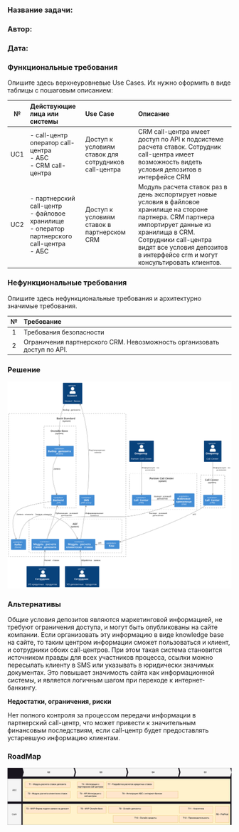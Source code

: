 ### <a name="_b7urdng99y53"></a>**Название задачи:** 
### <a name="_hjk0fkfyohdk"></a>**Автор:**
### <a name="_uanumrh8zrui"></a>**Дата:**
### <a name="_3bfxc9a45514"></a>**Функциональные требования**
Опишите здесь верхнеуровневые Use Cases. Их нужно оформить в виде таблицы с пошаговым описанием:

|**№**|**Действующие лица или системы**|**Use Case**|**Описание**|
| :-: | :- | :- | :- |
| UC1 | - call-центр<br>  оператор call-центра<br> - АБС<br> - CRM call-центра | Доступ к условиям ставок для сотрудников call-центра | CRM call-центра имеет доступ по API к подсистеме расчета ставок. Сотрудник call-центра имеет возможность видеть условия депозитов в интерфейсе CRM |
| UC2 | - партнерский call-центр<br> - файловое хранилище<br> - оператор партнерского call-центра<br> - АБС | Доступ к условиям ставок в партнерском CRM | Модуль расчета ставок раз в день экспортирует новые условия в файловое хранилище на стороне партнера. CRM партнера импортирует данные из хранилища в CRM. Сотрудники call-центра видят все условия депозитов в интерфейсе crm и могут консультировать клиентов. |

### <a name="_u8xz25hbrgql"></a>**Нефункциональные требования**
Опишите здесь нефункциональные требования и архитектурно значимые требования.

|**№**|**Требование**|
| :-: | :- |
| 1 | Требования безопасности |
| 2 | Ограничения партнерского CRM. Невозможность организовать доступ по API. |


### <a name="_qmphm5d6rvi3"></a>**Решение**

![context](./context.svg)

### <a name="_bjrr7veeh80c"></a>**Альтернативы**

Общие условия депозитов являются маркетинговой информацией, не требуют ограничения доступа, и могут быть опубликованы на сайте компании. Если организовать эту информацию в виде knowledge base на сайте, то таким центром информации сможет пользоваться и клиент, и сотрудники обоих call-центров. При этом такая система становится источником правды для всех участников процесса, ссылки можно пересылать клиенту в SMS или указывать в юридически значимых документах. Это повышает значимость сайта как информационной системы, и является логичным шагом при переходе к интернет-банкингу.

**Недостатки, ограничения, риски**


Нет полного контроля за процессом передачи информации в партнерский call-центр, что может привести к значительным финансовым последствиям, если call-центр будет предоставлять устаревшую информацию клиентам.


### RoadMap

![Roadmap](./RoadMap_bank_Standart-Roadmap.drawio.svg)